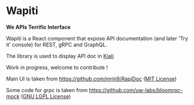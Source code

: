 # Wapiti

**We APIs Terrific Interface**

Wapiti is a React component that expose API documentation (and later 'Try it' console) for REST, gRPC and GraphQL.

The library is used to display API doc in [Kiali](https://github.com/kiali/kiali-ui)

Work in progress, welcome to contribute !

Main UI is taken from https://github.com/mrin9/RapiDoc ([MIT License](https://github.com/mrin9/RapiDoc/blob/master/LICENSE.txt))

Some code for grpc is taken from https://github.com/uw-labs/bloomrpc-mock ([GNU LGPL License](https://github.com/uw-labs/bloomrpc-mock/blob/master/LICENSE))

